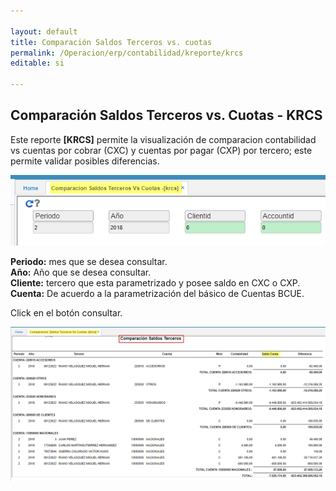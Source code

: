 ```yaml
---

layout: default
title: Comparación Saldos Terceros vs. cuotas
permalink: /Operacion/erp/contabilidad/kreporte/krcs
editable: si

---
```


##  Comparación Saldos Terceros vs. Cuotas - KRCS
Este reporte **[KRCS]** permite la visualización de comparacion contabilidad vs  cuentas por cobrar (CXC) y cuentas por pagar (CXP) por tercero; este permite validar posibles diferencias. 


![](krcs1.png)

**Periodo:** mes que se desea consultar.  
**Año:** Año que se desea consultar.  
**Cliente:** tercero que esta parametrizado y posee saldo en CXC o CXP.  
**Cuenta:** De acuerdo a la parametrización del básico de Cuentas BCUE.  


Click en el botón consultar.  

![](krcs2.png)









